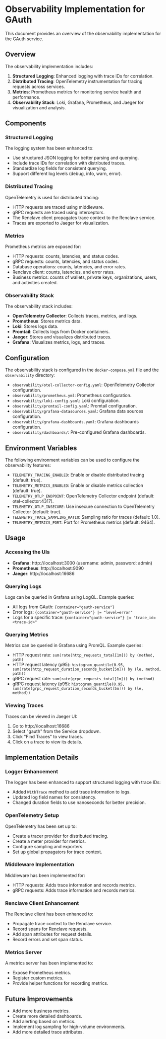# Observability Implementation for GAuth

This document provides an overview of the observability implementation for the GAuth service.

## Overview

The observability implementation includes:

1. **Structured Logging**: Enhanced logging with trace IDs for correlation.
2. **Distributed Tracing**: OpenTelemetry instrumentation for tracing requests across services.
3. **Metrics**: Prometheus metrics for monitoring service health and performance.
4. **Observability Stack**: Loki, Grafana, Prometheus, and Jaeger for visualization and analysis.

## Components

### Structured Logging

The logging system has been enhanced to:

- Use structured JSON logging for better parsing and querying.
- Include trace IDs for correlation with distributed traces.
- Standardize log fields for consistent querying.
- Support different log levels (debug, info, warn, error).

### Distributed Tracing

OpenTelemetry is used for distributed tracing:

- HTTP requests are traced using middleware.
- gRPC requests are traced using interceptors.
- The Renclave client propagates trace context to the Renclave service.
- Traces are exported to Jaeger for visualization.

### Metrics

Prometheus metrics are exposed for:

- HTTP requests: counts, latencies, and status codes.
- gRPC requests: counts, latencies, and status codes.
- Database operations: counts, latencies, and error rates.
- Renclave client: counts, latencies, and error rates.
- Business metrics: counts of wallets, private keys, organizations, users, and activities created.

### Observability Stack

The observability stack includes:

- **OpenTelemetry Collector**: Collects traces, metrics, and logs.
- **Prometheus**: Stores metrics data.
- **Loki**: Stores logs data.
- **Promtail**: Collects logs from Docker containers.
- **Jaeger**: Stores and visualizes distributed traces.
- **Grafana**: Visualizes metrics, logs, and traces.

## Configuration

The observability stack is configured in the `docker-compose.yml` file and the `observability` directory:

- `observability/otel-collector-config.yaml`: OpenTelemetry Collector configuration.
- `observability/prometheus.yml`: Prometheus configuration.
- `observability/loki-config.yaml`: Loki configuration.
- `observability/promtail-config.yaml`: Promtail configuration.
- `observability/grafana-datasources.yaml`: Grafana data sources configuration.
- `observability/grafana-dashboards.yaml`: Grafana dashboards configuration.
- `observability/dashboards/`: Pre-configured Grafana dashboards.

## Environment Variables

The following environment variables can be used to configure the observability features:

- `TELEMETRY_TRACING_ENABLED`: Enable or disable distributed tracing (default: true).
- `TELEMETRY_METRICS_ENABLED`: Enable or disable metrics collection (default: true).
- `TELEMETRY_OTLP_ENDPOINT`: OpenTelemetry Collector endpoint (default: otel-collector:4317).
- `TELEMETRY_OTLP_INSECURE`: Use insecure connection to OpenTelemetry Collector (default: true).
- `TELEMETRY_TRACE_SAMPLING_RATIO`: Sampling ratio for traces (default: 1.0).
- `TELEMETRY_METRICS_PORT`: Port for Prometheus metrics (default: 9464).

## Usage

### Accessing the UIs

- **Grafana**: http://localhost:3000 (username: admin, password: admin)
- **Prometheus**: http://localhost:9090
- **Jaeger**: http://localhost:16686

### Querying Logs

Logs can be queried in Grafana using LogQL. Example queries:

- All logs from GAuth: `{container="gauth-service"}`
- Error logs: `{container="gauth-service"} |= "level=error"`
- Logs for a specific trace: `{container="gauth-service"} |= "trace_id=<trace-id>"`

### Querying Metrics

Metrics can be queried in Grafana using PromQL. Example queries:

- HTTP request rate: `sum(rate(http_requests_total[1m])) by (method, path)`
- HTTP request latency (p95): `histogram_quantile(0.95, sum(rate(http_request_duration_seconds_bucket[5m])) by (le, method, path))`
- gRPC request rate: `sum(rate(grpc_requests_total[1m])) by (method)`
- gRPC request latency (p95): `histogram_quantile(0.95, sum(rate(grpc_request_duration_seconds_bucket[5m])) by (le, method))`

### Viewing Traces

Traces can be viewed in Jaeger UI:

1. Go to http://localhost:16686
2. Select "gauth" from the Service dropdown.
3. Click "Find Traces" to view traces.
4. Click on a trace to view its details.

## Implementation Details

### Logger Enhancement

The logger has been enhanced to support structured logging with trace IDs:

- Added `WithTrace` method to add trace information to logs.
- Updated log field names for consistency.
- Changed duration fields to use nanoseconds for better precision.

### OpenTelemetry Setup

OpenTelemetry has been set up to:

- Create a tracer provider for distributed tracing.
- Create a meter provider for metrics.
- Configure sampling and exporters.
- Set up global propagators for trace context.

### Middleware Implementation

Middleware has been implemented for:

- HTTP requests: Adds trace information and records metrics.
- gRPC requests: Adds trace information and records metrics.

### Renclave Client Enhancement

The Renclave client has been enhanced to:

- Propagate trace context to the Renclave service.
- Record spans for Renclave requests.
- Add span attributes for request details.
- Record errors and set span status.

### Metrics Server

A metrics server has been implemented to:

- Expose Prometheus metrics.
- Register custom metrics.
- Provide helper functions for recording metrics.

## Future Improvements

- Add more business metrics.
- Create more detailed dashboards.
- Add alerting based on metrics.
- Implement log sampling for high-volume environments.
- Add more detailed trace attributes.
